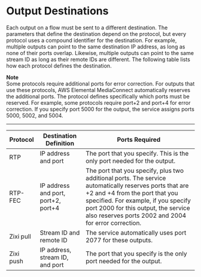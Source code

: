 # Output Destinations<a name="destinations"></a>

Each output on a flow must be sent to a different destination\. The parameters that define the destination depend on the protocol, but every protocol uses a compound identifier for the destination\. For example, multiple outputs can point to the same destination IP address, as long as none of their ports overlap\. Likewise, multiple outputs can point to the same stream ID as long as their remote IDs are different\. The following table lists how each protocol defines the destination\.

**Note**  
Some protocols require additional ports for error correction\. For outputs that use these protocols, AWS Elemental MediaConnect automatically reserves the additional ports\. The protocol defines specifically which ports must be reserved\. For example, some protocols require port\+2 and port\+4 for error correction\. If you specify port 5000 for the output, the service assigns ports 5000, 5002, and 5004\.


****  

| Protocol | Destination Definition | Ports Required | 
| --- | --- | --- | 
| RTP | IP address and port | The port that you specify\. This is the only port needed for the output\. | 
| RTP\-FEC | IP address and port, port\+2, port\+4 |  The port that you specify, plus two additional ports\. The service automatically reserves ports that are \+2 and \+4 from the port that you specified\. For example, if you specify port 2000 for this output, the service also reserves ports 2002 and 2004 for error correction\.  | 
| Zixi pull | Stream ID and remote ID | The service automatically uses port 2077 for these outputs\. | 
| Zixi push | IP address, stream ID, and port | The port that you specify is the only port needed for the output\. | 